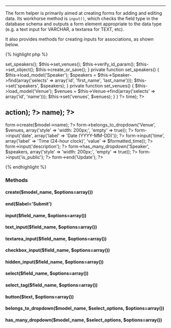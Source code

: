 ---
The form helper is primarily aimed at creating forms for adding and editing data.  Its workhorse method is `input()`, which checks the field type in the database schema and outputs a form element appropriate to the data type (e.g. a text input for VARCHAR, a textarea for TEXT, etc).

It also provides methods for creating inputs for associations, as shown below.

{% highlight php %}
<?php

// controllers/admin/events_controller.php

class AdminEventsController extends MvcAdminController {

  public function edit() {
    $this->set_speakers();
    $this->set_venues();
    $this->verify_id_param();
    $this->set_object();
    $this->create_or_save();
  }
  
  private function set_speakers() {
    $this->load_model('Speaker');
    $speakers = $this->Speaker->find(array('selects' => array('id', 'first_name', 'last_name')));
    $this->set('speakers', $speakers);
  }
  
  private function set_venues() {
    $this->load_model('Venue');
    $venues = $this->Venue->find(array('selects' => array('id', 'name')));
    $this->set('venues', $venues);
  }
  
}
?>

<?php

// views/admin/events/edit.php

$formatted_time = preg_replace('/:00$/', '', $object->time);

?>

<h2><?php echo MvcInflector::titleize($this->action); ?> <?php echo MvcInflector::titleize($model->name); ?></h2>

<?php echo $this->form->create($model->name); ?>
<?php echo $this->form->belongs_to_dropdown('Venue', $venues, array('style' => 'width: 200px;', 'empty' => true)); ?>
<?php echo $this->form->input('date', array('label' => 'Date (YYYY-MM-DD)')); ?>
<?php echo $this->form->input('time', array('label' => 'Time (24-hour clock)', 'value' => $formatted_time)); ?>
<?php echo $this->form->input('description'); ?>
<?php echo $this->form->has_many_dropdown('Speaker', $speakers, array('style' => 'width: 200px;', 'empty' => true)); ?>
<?php echo $this->form->input('is_public'); ?>
<?php echo $this->form->end('Update'); ?>
{% endhighlight %}

### Methods

#### create($model_name, $options=array())

#### end($label='Submit')

#### input($field_name, $options=array())

#### text_input($field_name, $options=array())

#### textarea_input($field_name, $options=array())

#### checkbox_input($field_name, $options=array())

#### hidden_input($field_name, $options=array())

#### select($field_name, $options=array())

#### select_tag($field_name, $options=array())

#### button($text, $options=array())

#### belongs_to_dropdown($model_name, $select_options, $options=array())

#### has_many_dropdown($model_name, $select_options, $options=array())
